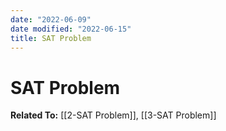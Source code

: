 ```yaml
---
date: "2022-06-09"
date modified: "2022-06-15"
title: SAT Problem
---
```


# SAT Problem
**Related To:**  [[2-SAT Problem]], [[3-SAT Problem]]
